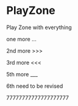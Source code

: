 PlayZone
========

Play Zone with everything

one more ...

2nd more >>>

3rd more <<<

5th more ___

6th need to be revised

77777777777777777777
